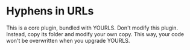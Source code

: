 Hyphens in URLs
===============
This is a core plugin, bundled with YOURLS.
Don't modify this plugin. Instead, copy its folder
and modify your own copy. This way, your code won't
be overwritten when you upgrade YOURLS.